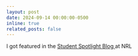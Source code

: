 ```yaml
---
layout: post
date: 2024-09-14 00:00:00-0500
inline: true
related_posts: false
---
```


I got featured in the  <a href="https://www.linkedin.com/posts/nrl-purdue_engineeringexcellence-purdueuniversity-purdueece-activity-7260670994791452672-RQoP?utm_source=share&utm_medium=member_desktop&rcm=ACoAACDNht8BlgXBvN0Ocl_tdvM7Ub7V4qHOvpE"> Student Spotlight Blog </a> at NRL